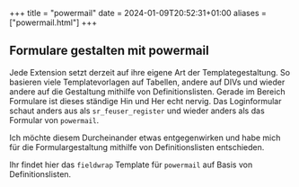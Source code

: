 +++
title = "powermail"
date = 2024-01-09T20:52:31+01:00
aliases = ["powermail.html"]
+++

## Formulare gestalten mit powermail

Jede Extension setzt derzeit auf ihre eigene Art der Templategestaltung. So basieren viele Templatevorlagen auf Tabellen, andere auf DIVs und wieder andere auf die Gestaltung mithilfe von Definitionslisten. Gerade im Bereich Formulare ist dieses ständige Hin und Her echt nervig. Das Loginformular schaut anders aus als `sr_feuser_register` und wieder anders als das Formular von `powermail`.

Ich möchte diesem Durcheinander etwas entgegenwirken und habe mich für die Formulargestaltung mithilfe von Definitionslisten entschieden.

Ihr findet hier das `fieldwrap` Template für `powermail` auf Basis von Definitionslisten.
